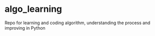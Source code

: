 # algo_learning
Repo for learning and coding algorithm, understanding the process and improving in Python
